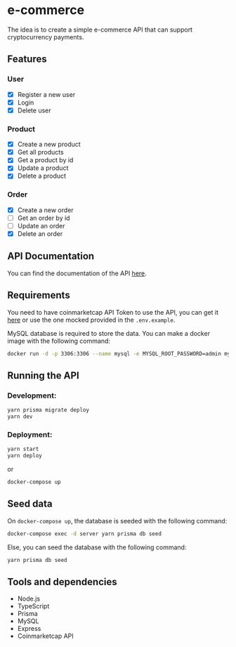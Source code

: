 # e-commerce

The idea is to create a simple e-commerce API that can support cryptocurrency payments.

## Features

### User

- [x] Register a new user
- [x] Login
- [x] Delete user

### Product

- [x] Create a new product
- [x] Get all products
- [x] Get a product by id
- [x] Update a product
- [x] Delete a product

### Order

- [x] Create a new order
- [ ] Get an order by id
- [ ] Update an order
- [x] Delete an order

## API Documentation

You can find the documentation of the API [here](https://documenter.getpostman.com/view/16429730/UyxoijU7).

## Requirements

You need to have coinmarketcap API Token to use the API, you can get it [here](https://pro.coinmarketcap.com/signup/) or use the one mocked provided in the `.env.example`.

MySQL database is required to store the data.
You can make a docker image with the following command:

```sh
docker run -d -p 3306:3306 --name mysql -e MYSQL_ROOT_PASSWORD=admin mysql:latest
```

## Running the API

### Development:

```sh
yarn prisma migrate deploy
yarn dev
```

### Deployment:

```sh
yarn start
yarn deploy
```

or

```sh
docker-compose up
```

## Seed data

On `docker-compose up`, the database is seeded
with the following command:

```sh
docker-compose exec -d server yarn prisma db seed
```

Else, you can seed the database with the following command:

```sh
yarn prisma db seed
```

## Tools and dependencies

- Node.js
- TypeScript
- Prisma
- MySQL
- Express
- Coinmarketcap API
